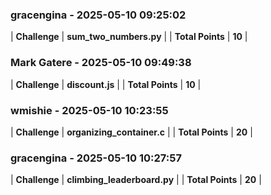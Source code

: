 ### gracengina - 2025-05-10 09:25:02
| **Challenge** | **sum_two_numbers.py** |
| **Total Points** | **10** |

### Mark Gatere - 2025-05-10 09:49:38
| **Challenge** | **discount.js** |
| **Total Points** | **10** |

### wmishie - 2025-05-10 10:23:55
| **Challenge** | **organizing_container.c** |
| **Total Points** | **20** |

### gracengina - 2025-05-10 10:27:57
| **Challenge** | **climbing_leaderboard.py** |
| **Total Points** | **20** |

